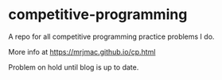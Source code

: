 # competitive-programming

A repo for all competitive programming practice problems I do.

More info at https://mrjmac.github.io/cp.html

Problem on hold until blog is up to date.
